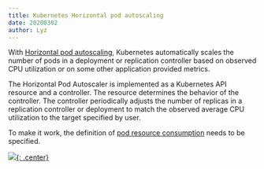 ```yaml
---
title: Kubernetes Horizontal pod autoscaling
date: 20200302
author: Lyz
---
```


With [Horizontal pod
autoscaling](https://kubernetes.io/docs/tasks/run-application/horizontal-pod-autoscale/),
Kubernetes automatically scales the number of pods in a deployment or
replication controller based on observed CPU utilization or on some other
application provided metrics.

The Horizontal Pod Autoscaler is implemented as a Kubernetes API resource and
a controller. The resource determines the behavior of the controller. The
controller periodically adjusts the number of replicas in a replication
controller or deployment to match the observed average CPU utilization to the
target specified by user.

To make it work, the definition of [pod resource
consumption](https://kubernetes.io/docs/concepts/configuration/manage-compute-resources-container/)
needs to be specified.

[![](not-by-ai.svg){: .center}](https://notbyai.fyi)
